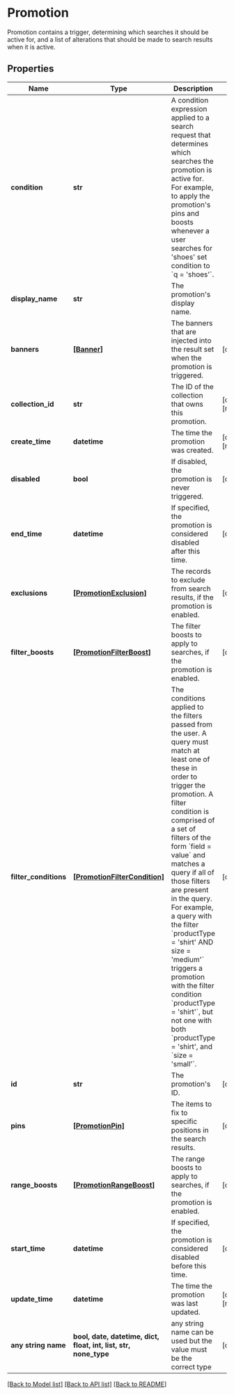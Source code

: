 # Promotion

Promotion contains a trigger, determining which searches it should be active for, and a list of alterations that should be made to search results when it is active.

## Properties
Name | Type | Description | Notes
------------ | ------------- | ------------- | -------------
**condition** | **str** | A condition expression applied to a search request that determines which searches the promotion is active for.  For example, to apply the promotion&#39;s pins and boosts whenever a user searches for &#39;shoes&#39; set condition to &#x60;q &#x3D; &#39;shoes&#39;&#x60;. | 
**display_name** | **str** | The promotion&#39;s display name. | 
**banners** | [**[Banner]**](Banner.md) | The banners that are injected into the result set when the promotion is triggered. | [optional] 
**collection_id** | **str** | The ID of the collection that owns this promotion. | [optional] [readonly] 
**create_time** | **datetime** | The time the promotion was created. | [optional] [readonly] 
**disabled** | **bool** | If disabled, the promotion is never triggered. | [optional] 
**end_time** | **datetime** | If specified, the promotion is considered disabled after this time. | [optional] 
**exclusions** | [**[PromotionExclusion]**](PromotionExclusion.md) | The records to exclude from search results, if the promotion is enabled. | [optional] 
**filter_boosts** | [**[PromotionFilterBoost]**](PromotionFilterBoost.md) | The filter boosts to apply to searches, if the promotion is enabled. | [optional] 
**filter_conditions** | [**[PromotionFilterCondition]**](PromotionFilterCondition.md) | The conditions applied to the filters passed from the user. A query must match at least one of these in order to trigger the promotion. A filter condition is comprised of a set of filters of the form &#x60;field &#x3D; value&#x60; and matches a query if all of those filters are present in the query.  For example, a query with the filter &#x60;productType &#x3D; &#39;shirt&#39; AND size &#x3D; &#39;medium&#39;&#x60; triggers a promotion with the filter condition &#x60;productType &#x3D; &#39;shirt&#39;&#x60;, but not one with both &#x60;productType &#x3D; &#39;shirt&#39;, and &#x60;size &#x3D; &#39;small&#39;&#x60;. | [optional] 
**id** | **str** | The promotion&#39;s ID. | [optional] 
**pins** | [**[PromotionPin]**](PromotionPin.md) | The items to fix to specific positions in the search results. | [optional] 
**range_boosts** | [**[PromotionRangeBoost]**](PromotionRangeBoost.md) | The range boosts to apply to searches, if the promotion is enabled. | [optional] 
**start_time** | **datetime** | If specified, the promotion is considered disabled before this time. | [optional] 
**update_time** | **datetime** | The time the promotion was last updated. | [optional] [readonly] 
**any string name** | **bool, date, datetime, dict, float, int, list, str, none_type** | any string name can be used but the value must be the correct type | [optional]

[[Back to Model list]](../README.md#documentation-for-models) [[Back to API list]](../README.md#documentation-for-api-endpoints) [[Back to README]](../README.md)


